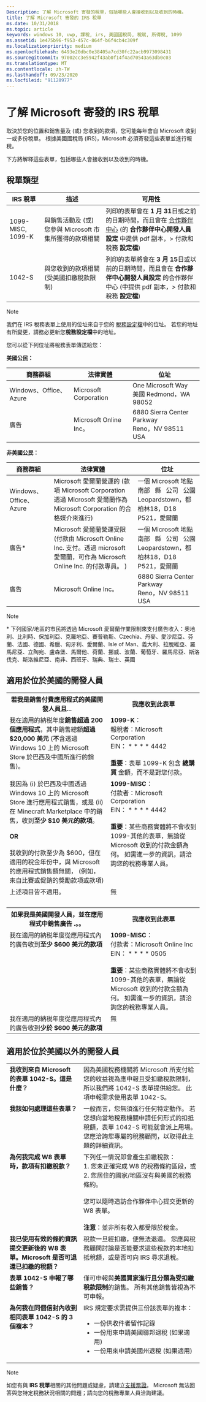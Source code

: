 ```yaml
---
Description: 了解 Microsoft 寄發的稅單，包括哪些人會接收到以及收到的時機。
title: 了解 Microsoft 寄發的 IRS 稅單
ms.date: 10/31/2018
ms.topic: article
keywords: windows 10, uwp, 課稅, irs, 美國國稅局, 稅賦, 所得稅, 1099
ms.assetid: 1e475b96-f953-457c-864f-b6f4cb4c309f
ms.localizationpriority: medium
ms.openlocfilehash: 6493e20dbc0e38405a7cd30fc22acb9973098431
ms.sourcegitcommit: 97002cc3e5942f43ab0f14f4ad70543a63db0c03
ms.translationtype: MT
ms.contentlocale: zh-TW
ms.lasthandoff: 09/23/2020
ms.locfileid: "91128977"
---
```

# <a name="understand-irs-tax-forms-issued-by-microsoft"></a>了解 Microsoft 寄發的 IRS 稅單

取決於您的位置和銷售量及 (或) 您收到的款項，您可能每年會自 Microsoft 收到一或多份稅單。 根據美國國稅局 (IRS)，Microsoft 必須寄發這些表單並進行報稅。

下方將解釋這些表單，包括哪些人會接收到以及收到的時機。

## <a name="types-of-tax-forms"></a>稅單類型

| IRS 稅單 | 描述 | 可用性 |
|--------------|-------------|--------------|
|1099-MISC, 1099-K | 與銷售活動及 (或) 您參與 Microsoft 市集所獲得的款項相關 | 列印的表單會在 **1 月 31**日或之前的日期時間，而且會在 [合作夥伴中心](https://partner.microsoft.com/dashboard) (的 **合作夥伴中心開發人員設定** 中提供 pdf 副本，> 付款和稅務 **設定檔**)  |
|1042-S | 與您收到的款項相關 (受美國扣繳稅款限制) | 列印的表單將會在 **3 月 15**日或以前的日期時間，而且會在 **合作夥伴中心開發人員設定** 的合作夥伴中心 (中提供 pdf 副本，> 付款和稅務 **設定檔**)   |

> [!NOTE]
> 我們在 IRS 稅務表單上使用的位址來自于您的 [稅務設定檔](setting-up-your-payout-account-and-tax-forms.md#tax-forms)中的位址。 若您的地址有所變更，請務必更新您**稅務設定檔**中的地址。

您可以從下列位址將稅務表單傳送給您：

**美國公民：**

| 商務群組         | 法律實體          | 位址                                          |
|------------------------|-----------------------|--------------------------------------------------|
| Windows、Office、Azure | Microsoft Corporation | One Microsoft Way<br>美國 Redmond，WA 98052       |
| 廣告            | Microsoft Online Inc。 | 6880 Sierra Center Parkway<br>Reno，NV 98511 USA |

**非美國公民：**

| 商務群組         | 法律實體          | 位址                                          |
|------------------------|-----------------------|--------------------------------------------------|
| Windows、Office、Azure | Microsoft 愛爾蘭營運的 (款項 Microsoft Corporation 透過 Microsoft 愛爾蘭作為 Microsoft Corporation 的合格媒介來進行)  | 一個 Microsoft 地點<br>南部 &nbsp; 縣 &nbsp; 公司 &nbsp; 公園<br>Leopardstown，都柏林18，D18 P521，愛爾蘭|
| 廣告\*          | Microsoft 愛爾蘭營運受限 (付款由 Microsoft Online Inc. 支付。透過 microsoft 愛爾蘭，可作為 Microsoft Online Inc. 的付款專員。 )  | 一個 Microsoft 地點<br>南部 &nbsp; 縣 &nbsp; 公司 &nbsp; 公園<br>Leopardstown，都柏林18，D18 P521，愛爾蘭 |
| 廣告            | Microsoft Online Inc。 | 6880 Sierra Center Parkway<br>Reno，NV 98511 USA |

>[!NOTE]
> \* 下列國家/地區的市民將透過 Microsoft 愛爾蘭作業限制來支付廣告收入：奧地利、比利時、保加利亞、克羅地亞、賽普勒斯、Czechia、丹麥、愛沙尼亞、芬蘭、法國、德國、希臘、匈牙利、愛爾蘭、Isle of Man、義大利、拉脫維亞、羅馬尼亞、立陶宛、盧森堡、馬爾他、荷蘭、挪威、波蘭、葡萄牙、羅馬尼亞、斯洛伐克、斯洛維尼亞、南非、西班牙、瑞典、瑞士、英國

## <a name="for-developers-located-in-the-united-states"></a>適用於位於美國的開發人員

<table>
  <tr>
     <th>若我是銷售付費應用程式的美國開發人員且... </th>
     <th> 我應收到此表單</th>
  </tr>
  <tr> 
     <td valign="top">我在適用的納税年度<b>銷售超過 200 個應用程式</b>，其中銷售總額<b>超過 $20,000 美元</b> (<b>不</b>含透過 Windows 10 上的 Microsoft Store 於巴西及中國所進行的銷售)。</td>
    <td valign="top"><b>1099-K</b>：<br>報稅者：Microsoft Corporation<br>EIN： * * * * 4442<br><br><b>重要</b>：表單 1099-K 包含 <b>總購買</b> 金額，而不是對您付款。</td>
  </tr>
  <tr> 
     <td valign="top">我因為 (i) 於巴西及中國透過 Windows 10 上的 Microsoft Store 進行應用程式銷售，或是 (ii) 在 Minecraft Marketplace 中的銷售，收到<b>至少 $10 美元的款項</b>。<br>
<br>
<b>OR</b><br>
<br>
我收到的付款至少為 $600，但在適用的稅金年份中，與 Microsoft 的應用程式銷售額無關， (例如，來自比賽或促銷的獎勵款項或款項) </td>
    <td valign="top"><b>1099-MISC</b>：<br>付款者：Microsoft Corporation<br>EIN： * * * * 4442<br><br><b>重要</b>：某些商務實體將不會收到 1099-其他的表單，無論從 Microsoft 收到的付款金額為何。  如需進一步的資訊，請洽詢您的稅務專業人員。</td>
  </tr>
  <tr>
    <td valign="top">上述項目皆不適用。</td>
    <td valign="top">無</td>
  </tr>
  <tr>
    <td valign="top">&nbsp;</td>
    <td valign="top">&nbsp;</td>
  </tr>
  <tr>
     <th>如果我是美國開發人員，並在應用程式中銷售廣告 .。。 </th>
     <th> 我應收到此表單</th>
  </tr>
  <tr> 
     <td valign="top">我在適用的納税年度從應用程式內的廣告收到<b>至少 $600 美元的款項</b></td>
    <td valign="top"><b>1099-MISC</b>：<br>付款者：Microsoft Online Inc<br>EIN： * * * * 0505<br><br><b>重要</b>：某些商務實體將不會收到 1099-其他的表單，無論從 Microsoft 收到的付款金額為何。  如需進一步的資訊，請洽詢您的稅務專業人員。</td>
  </tr>
  <tr> 
     <td valign="top">我在適用的納税年度從應用程式內的廣告收到<b>少於 $600 美元的款項</b></td>
     <td valign="top">無</td>
  </tr>
</table>


## <a name="for-developers-located-outside-of-the-united-states"></a>適用於位於美國以外的開發人員

<table>
  <tr>
    <td valign="top"><b>我收到來自 Microsoft 的表單 1042-S。這是什麼？</b></td>
    <td valign="top">因為美國稅務機關將 Microsoft 所支付給您的收益視為應申報且受扣繳稅款限制，所以我們將 1042-S 表單提供給您。  此項申報需求使用表單 1042-S。</td>
  </tr>
  <tr>
    <td valign="top"><b>我該如何處理這些表單？</b></td>
    <td valign="top">一般而言，您無須進行任何特定動作。 若您想向當地稅務機關申請任何形式的扣抵稅額，表單 1042-S 可能就會派上用場。  您應洽詢您專屬的稅務顧問，以取得此主題的詳細資訊。</td>
  </tr>
  <tr>
    <td valign="top"><b>為何我完成 W8 表單時，款項有扣繳稅款？</b></td>
    <td valign="top">下列任一情況即會產生扣繳稅款：<br>
     1. 您未正確完成 W8 的稅務條約區段，或<br>
     2. 您居住的國家/地區沒有與美國的稅務條約。<br><br>您可以隨時造訪合作夥伴中心提交更新的 W8 表單。<br><br><b>注意</b>：並非所有收入都受限於稅金。</td>
  </tr>
  <tr>
    <td valign="top"><b>我已使用有效的條約資訊提交更新後的 W8 表單。Microsoft 是否可退還已扣繳的稅額？</b></td>
    <td valign="top">稅款一旦經扣繳，便無法退還。 您應與稅務顧問討論是否能要求這些稅款的本地扣抵稅額，或是否可向 IRS 尋求退稅。</td>
  </tr>
  <tr>
    <td valign="top"><b>表單 1042-S 申報了哪些銷售？</b></td>
    <td valign="top">僅可申報與<b>美國買家進行且分類為受扣繳稅款限制</b>的銷售。  所有其他銷售皆視為不可申報。</td>
  </tr>
  <tr>
    <td valign="top"><b>為何我在同個信封內收到相同表單 1042-S 的 3 個複本？</b></td>
    <td valign="top">IRS 規定要求需提供三份該表單的複本：
<ul>
<li>一份供收件者留作記錄</li>
<li>一份用來申請美國聯邦退稅 (如果適用)</li>
<li>一份用來申請美國州退稅 (如果適用)</li>
</ul></td>
  </tr>
</table>


> [!NOTE]
> 如您有與 **IRS 稅單**相關的其他問題或疑慮，請建立[支援票證](https://developer.microsoft.com/windows/support)。 Microsoft 無法回答與您特定稅務狀況相關的問題；請向您的稅務專業人員洽詢建議。
